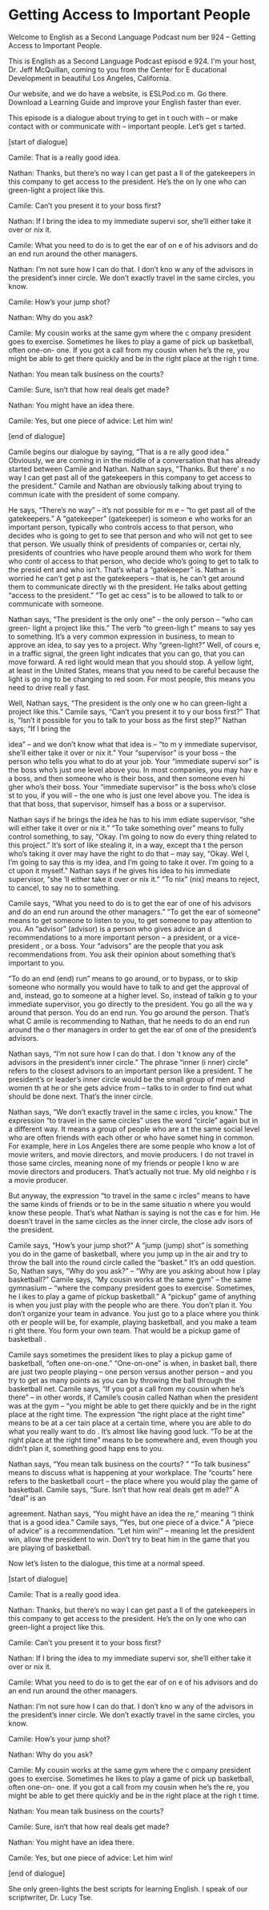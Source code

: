 # Getting Access to Important People

Welcome to English as a Second Language Podcast num ber 924 – Getting Access to Important People.

This is English as a Second Language Podcast episod e 924. I'm your host, Dr. Jeff McQuillan, coming to you from the Center for E ducational Development in beautiful Los Angeles, California.

Our website, and we do have a website, is ESLPod.co m. Go there. Download a Learning Guide and improve your English faster than  ever.

This episode is a dialogue about trying to get in t ouch with – or make contact with or communicate with – important people. Let’s get s tarted.

[start of dialogue]

Camile: That is a really good idea.

Nathan: Thanks, but there’s no way I can get past a ll of the gatekeepers in this company to get access to the president. He’s the on ly one who can green-light a project like this.

Camile: Can’t you present it to your boss first?

Nathan: If I bring the idea to my immediate supervi sor, she’ll either take it over or nix it.

Camile: What you need to do is to get the ear of on e of his advisors and do an end run around the other managers.

Nathan: I’m not sure how I can do that. I don’t kno w any of the advisors in the president’s inner circle. We don’t exactly travel in the same circles, you know.

Camile: How’s your jump shot?

Nathan: Why do you ask?

Camile: My cousin works at the same gym where the c ompany president goes to exercise. Sometimes he likes to play a game of pick up basketball, often one-on- one. If you got a call from my cousin when he’s the re, you might be able to get there quickly and be in the right place at the righ t time.

 Nathan: You mean talk business on the courts?

Camile: Sure, isn’t that how real deals get made?

Nathan: You might have an idea there.

Camile: Yes, but one piece of advice: Let him win!

[end of dialogue]

Camile begins our dialogue by saying, “That is a re ally good idea.” Obviously, we are coming in in the middle of a conversation that has already started between Camile and Nathan. Nathan says, “Thanks. But there’ s no way I can get past all of the gatekeepers in this company to get access to  the president.” Camile and Nathan are obviously talking about trying to commun icate with the president of some company.

He says, “There’s no way” – it’s not possible for m e – “to get past all of the gatekeepers.” A “gatekeeper” (gatekeeper) is someon e who works for an important person, typically who controls access to that person, who decides who is going to get to see that person and who will not  get to see that person. We usually think of presidents of companies or, certai nly, presidents of countries who have people around them who work for them who contr ol access to that person, who decide who’s going to get to talk to the presid ent and who isn’t. That’s what a “gatekeeper” is. Nathan is worried he can’t get p ast the gatekeepers – that is, he can’t get around them to communicate directly wi th the president. He talks about getting “access to the president.” “To get ac cess” is to be allowed to talk to or communicate with someone.

Nathan says, “The president is the only one” – the only person – “who can green- light a project like this.” The verb “to green-ligh t” means to say yes to something. It’s a very common expression in business, to mean to approve an idea, to say yes to a project. Why “green-light?” Well, of cours e, in a traffic signal, the green light indicates that you can go, that you can move forward. A red light would mean that you should stop. A yellow light, at least  in the United States, means that you need to be careful because the light is go ing to be changing to red soon. For most people, this means you need to drive reall y fast.

Well, Nathan says, “The president is the only one w ho can green-light a project like this.” Camile says, “Can’t you present it to y our boss first?” That is, “Isn’t it possible for you to talk to your boss as the first step?” Nathan says, “If I bring the

idea” – and we don’t know what that idea is – “to m y immediate supervisor, she’ll either take it over or nix it.” Your “supervisor” is your boss – the person who tells you what to do at your job. Your “immediate supervi sor” is the boss who’s just one level above you. In most companies, you may hav e a boss, and then someone who is their boss, and then someone even hi gher who’s their boss. Your “immediate supervisor” is the boss who’s close st to you, if you will – the one who is just one level above you. The idea is that that boss, that supervisor, himself has a boss or a supervisor.

Nathan says if he brings the idea he has to his imm ediate supervisor, “she will either take it over or nix it.” “To take something over” means to fully control something, to say, “Okay. I’m going to now do every thing related to this project.” It’s sort of like stealing it, in a way, except tha t the person who’s taking it over may have the right to do that – may say, “Okay. Wel l, I’m going to say this is my idea, and I’m going to take it over. I’m going to a ct upon it myself.” Nathan says if he gives his idea to his immediate supervisor, “she ’ll either take it over or nix it.” “To nix” (nix) means to reject, to cancel, to say no to something.

Camile says, “What you need to do is to get the ear  of one of his advisors and do an end run around the other managers.” “To get the ear of someone” means to get someone to listen to you, to get someone to pay  attention to you. An “advisor” (advisor) is a person who gives advice an d recommendations to a more important person – a president, or a vice-president , or a boss. Your “advisors” are the people that you ask recommendations from. You ask their opinion about something that’s important to you.

“To do an end (end) run” means to go around, or to bypass, or to skip someone who normally you would have to talk to and get the approval of and, instead, go to someone at a higher level. So, instead of talkin g to your immediate supervisor, you go directly to the president. You go all the wa y around that person. You do an end run. You go around the person. That’s what C amile is recommending to Nathan, that he needs to do an end run around the o ther managers in order to get the ear of one of the president’s advisors.

Nathan says, “I’m not sure how I can do that. I don ’t know any of the advisors in the president’s inner circle.” The phrase “inner (i nner) circle” refers to the closest advisors to an important person like a president. T he president’s or leader’s inner circle would be the small group of men and women th at he or she gets advice from – talks to in order to find out what should be  done next. That’s the inner circle.

Nathan says, “We don’t exactly travel in the same c ircles, you know.” The expression “to travel in the same circles” uses the  word “circle” again but in a different way. It means a group of people who are a t the same social level who are often friends with each other or who have somet hing in common. For example, here in Los Angeles there are some people who know a lot of movie writers, and movie directors, and movie producers. I do not travel in those same circles, meaning none of my friends or people I kno w are movie directors and producers. That’s actually not true. My old neighbo r is a movie producer.

But anyway, the expression “to travel in the same c ircles” means to have the same kinds of friends or to be in the same situatio n where you would know these people. That’s what Nathan is saying is not the cas e for him. He doesn’t travel in the same circles as the inner circle, the close adv isors of the president.

Camile says, “How’s your jump shot?” A “jump (jump)  shot” is something you do in the game of basketball, where you jump up in the  air and try to throw the ball into the round circle called the “basket.” It’s an odd question. So, Nathan says, “Why do you ask?” – “Why are you asking about how I  play basketball?” Camile says, “My cousin works at the same gym” – the same gymnasium – “where the company president goes to exercise. Sometimes, he l ikes to play a game of pickup basketball.” A “pickup” game of anything is when you just play with the people who are there. You don’t plan it. You don’t organize your team in advance. You just go to a place where you think oth er people will be, for example, playing basketball, and you make a team ri ght there. You form your own team. That would be a pickup game of basketball .

Camile says sometimes the president likes to play a  pickup game of basketball, “often one-on-one.” “One-on-one” is when, in basket ball, there are just two people playing – one person versus another person –  and you try to get as many points as you can by throwing the ball through the basketball net. Camile says, “If you got a call from my cousin when he’s there” – in  other words, if Camile’s cousin called Nathan when the president was at the gym – “you might be able to get there quickly and be in the right place at the right time. The expression “the right place at the right time” means to be at a cer tain place at a certain time, where you are able to do what you really want to do . It’s almost like having good luck. “To be at the right place at the right time” means to be somewhere and, even though you didn’t plan it, something good happ ens to you.

Nathan says, “You mean talk business on the courts? ” “To talk business” means to discuss what is happening at your workplace. The  “courts” here refers to the basketball court – the place where you would play the game of basketball. Camile says, “Sure. Isn’t that how real deals get m ade?” A “deal” is an

agreement. Nathan says, “You might have an idea the re,” meaning “I think that is a good idea.” Camile says, “Yes, but one piece of a dvice.” A “piece of advice” is a recommendation. “Let him win!” – meaning let the president win, allow the president to win. Don’t try to beat him in the game  that you are playing of basketball.

Now let’s listen to the dialogue, this time at a normal speed.

[start of dialogue]

Camile: That is a really good idea.

Nathan: Thanks, but there’s no way I can get past a ll of the gatekeepers in this company to get access to the president. He’s the on ly one who can green-light a project like this.

Camile: Can’t you present it to your boss first?

Nathan: If I bring the idea to my immediate supervi sor, she’ll either take it over or nix it.

Camile: What you need to do is to get the ear of on e of his advisors and do an end run around the other managers.

Nathan: I’m not sure how I can do that. I don’t kno w any of the advisors in the president’s inner circle. We don’t exactly travel in the same circles, you know.

Camile: How’s your jump shot?

Nathan: Why do you ask?

Camile: My cousin works at the same gym where the c ompany president goes to exercise. Sometimes he likes to play a game of pick up basketball, often one-on- one. If you got a call from my cousin when he’s the re, you might be able to get there quickly and be in the right place at the righ t time.

Nathan: You mean talk business on the courts?

Camile: Sure, isn’t that how real deals get made?

Nathan: You might have an idea there.

 Camile: Yes, but one piece of advice: Let him win!

[end of dialogue]

She only green-lights the best scripts for learning  English. I speak of our scriptwriter, Dr. Lucy Tse.



